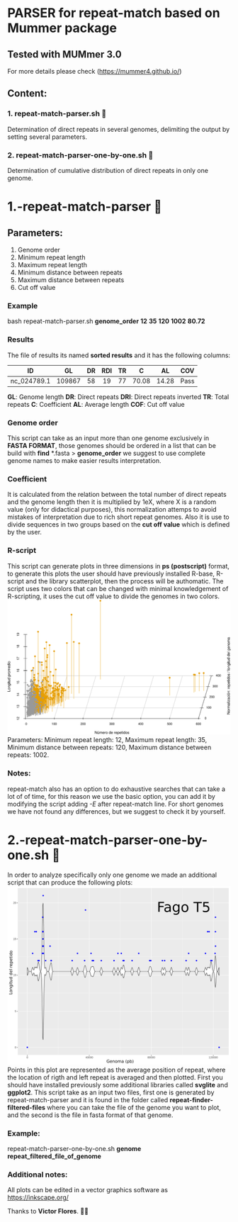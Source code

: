 # PARSER for repeat-match based on Mummer package
## Tested with MUMmer 3.0
For more details please check (https://mummer4.github.io/)
## Content:
### 1. repeat-match-parser.sh :repeat:
Determination of direct repeats in several genomes, delimiting the output by setting several parameters.
### 2. repeat-match-parser-one-by-one.sh :repeat:
Determination of cumulative distribution of direct repeats in only one genome.
# 1.-repeat-match-parser :repeat:
## Parameters:
1. Genome order
2. Minimum repeat length
3. Maximum repeat length
4. Minimum distance between repeats
5. Maximum distance between repeats
6. Cut off value

### Example 
bash repeat-match-parser.sh **genome_order** **12** **35** **120** **1002** **80.72**
### Results
The file of results its named **sorted results** and it has the following columns:

| ID | GL     | DR | RDI| TR | C   | AL    | COV |
| :-------:     | :----: | :-:| :-:| :-:| :-: | :-----:|:---:|
| nc_024789.1   |  109867| 58 | 19 | 77 |70.08| 14.28  | Pass|

**GL**: Genome length
**DR**: Direct repeats
**DRI**: Direct repeats inverted
**TR**: Total repeats 
**C**: Coefficient
**AL**: Average length
**COF**: Cut off value

### Genome order
This script can take as an input more than one genome exclusively in **FASTA FORMAT**, those genomes should be ordered in a list that can be build with **find** *.fasta > **genome_order**
we suggest to use complete genome names to make easier results interpretation.

### Coefficient
It is calculated from the relation between the total number of direct repeats and the genome length then it is multiplied by 1eX, where X is a random value (only for didactical purposes), this normalization attemps to avoid mistakes of interpretation due to rich short repeat genomes. Also it is use to divide sequences in two groups based on the **cut off value** which is defined by the user.

### R-script
This script can generate plots in three dimensions in **ps (postscript)** format, to generate this plots the user should have previously installed R-base, R-script and the library scatterplot, then the process will be authomatic. The script uses two colors that can be changed with minimal knowledgement of R-scripting, it uses the cut off value to divide the genomes in two colors.
![repeat_analysis](repeat-match-parser.png "Repeat analysis")
Parameters: Minimum repeat length: 12, Maximum repeat length: 35, Minimum distance between repeats: 120, Maximum distance between repeats: 1002.
### Notes:
repeat-match also has an option to do exhaustive searches that can take a lot of of time, for this reason we use the basic option, you can add it by modifying the script adding *-E* after repeat-match line. For short genomes we have not found any differences, but we suggest to check it by yourself.

# 2.-repeat-match-parser-one-by-one.sh :repeat:
In order to analyze specifically only one genome we made an additional script that can produce the following plots:
![let](repeat-match-one-by-one.png "Análisis de repetidos")
Points in this plot are represented as the average position of repeat, where the location of rigth and left repeat is averaged and then plotted.
First you should have installed previously some additional libraries called **svglite** and **ggplot2**.
This script take as an input two files, first one is generated by repeat-match-parser and it is found in the folder called **repeat-finder-filtered-files** where you can take the file of the genome you want to plot, and the second is the file in fasta format of that genome.
### Example:
repeat-match-parser-one-by-one.sh **genome** **repeat_filtered_file_of_genome**
### Additional notes:
All plots can be edited in a vector graphics software as https://inkscape.org/

Thanks to **Victor Flores**. :man_teacher:
